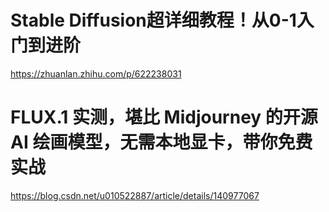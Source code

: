 # Stable Diffusion超详细教程！从0-1入门到进阶
https://zhuanlan.zhihu.com/p/622238031


# FLUX.1 实测，堪比 Midjourney 的开源 AI 绘画模型，无需本地显卡，带你免费实战
https://blog.csdn.net/u010522887/article/details/140977067